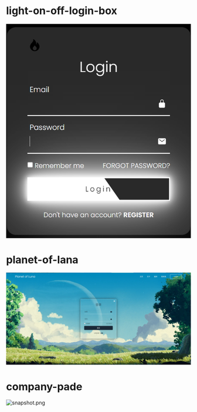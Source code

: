# light-on-off-login-box

![snapshot.png](https://github.com/vvvviolet/html-css-js-portfolio/blob/main/light-on-off-login-box/snapshot.png?raw=true)

# planet-of-lana

![snapshot.png](https://github.com/vvvviolet/html-css-js-portfolio/blob/main/planet-of-lana/snapshot.png?raw=true)

# company-pade

![snapshot.png](https://github.com/vvvviolet/html-css-js-portfolio/blob/main/company-page/snapshot.png?raw=true)